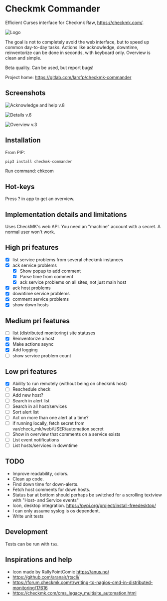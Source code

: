 Checkmk Commander
=================

Efficient Curses interface for Checkmk Raw, <https://checkmk.com/>.

![Logo](https://gitlab.com/larsfp/checkmk-commander/-/raw/master/images/logo_256.png)

The goal is not to completely avoid the web interface, but to speed up common day-to-day tasks. Actions like acknowledge, downtime, reinventorize can be done in seconds, with keyboard only. Overview is clean and simple.

Beta quality. Can be used, but report bugs!

Project home: <https://gitlab.com/larsfp/checkmk-commander>

Screenshots
-----------

![Acknowledge and help v.8](https://gitlab.com/larsfp/checkmk-commander/-/raw/master/images/ack0.8.gif)

![Details v.6](https://gitlab.com/larsfp/checkmk-commander/-/raw/master/images/Screenshotv.6.png)

![Overview v.3](https://gitlab.com/larsfp/checkmk-commander/-/raw/master/images/Screenshotv.3.png)

Installation
------------

From PIP:

```bash
pip3 install checkmk-commander
```

Run command: chkcom

Hot-keys
--------

Press ? in app to get an overview.

Implementation details and limitations
--------------------------------------

Uses CheckMK's web API. You need an "machine" account with a secret. A normal user won't work.

High pri features
-----------------

* [x] list service problems from several checkmk instances
* [x] ack service problems
  * [x] Show popup to add comment
  * [x] Parse time from comment
  * [x] ack service problems on all sites, not just main host
* [x] ack host problems
* [x] downtime service problems
* [x] comment service problems
* [x] show down hosts

Medium pri features
----------------

* [ ] list (distributed monitoring) site statuses
* [x] Reinventorize a host
* [x] Make actions async
* [x] Add logging
* [ ] show service problem count

Low pri features
----------------

* [x] Ability to run remotely (without being on checkmk host)
* [ ] Reschedule check
* [ ] Add new host?
* [ ] Search in alert list
* [ ] Search in all host/services
* [ ] Sort alert list
* [ ] Act on more than one alert at a time?
* [ ] if running locally, fetch secret from var/check_mk/web/USER/automation.secret
* [ ] Show in overview that comments on a service exists
* [ ] List event notifications
* [ ] List hosts/services in downtime

TODO
----

* Improve readability, colors.
* Clean up code.
* Find down time for down-alerts.
* Fetch host comments for down hosts.
* Status bar at bottom should perhaps be switched for a scrolling textview with "Host- and Service events"
* Icon, desktop integration. <https://pypi.org/project/install-freedesktop/>
* I can only assume syslog is os dependent.
* Write unit tests

Development
-----------

Tests can be run with ```tox```.

Inspirations and help
---------------------

* Icon made by RallyPointComic <https://anus.no/>
* <https://github.com/aranair/rtscli/>
* <https://forum.checkmk.com/t/writing-to-nagios-cmd-in-distributed-monitoring/17616>
* <https://checkmk.com/cms_legacy_multisite_automation.html>
